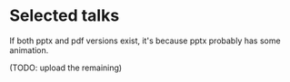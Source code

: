 # Selected talks

If both pptx and pdf versions exist, it's because pptx probably has some animation. 


(TODO: upload the remaining)
